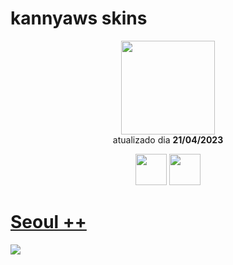 # kannyaws skins

<p align="center">
   <a href="https://osu.ppy.sh/users/5364823">
    <img src="https://a.ppy.sh/5364823"
         width="150"
         height "150">
   </a>
<br>
  atualizado dia
  <b> 21/04/2023 </b>
</p>
   <p align="center">
   <a href="https://twitter.com/swaynnak">
  <img src="https://i.imgur.com/PUQ5uWf.png" 
       width="50" 
       height="50"></a>
     <a href="https://www.twitch.tv/kannyaws">
  <img src="https://i.imgur.com/HM030lk.png" 
       width="50" 
       height="50"></a>
<br>
   </p>

# [Seoul ++](https://drive.google.com/file/d/1TWCkxOx82ODn6UFp2-IhMDuc7DZf4sB1/view?usp=share_link)
[![](https://cdn.discordapp.com/attachments/1052716407546183744/1098827969482477658/screenshot414.jpg)](https://drive.google.com/file/d/1TWCkxOx82ODn6UFp2-IhMDuc7DZf4sB1/view?usp=share_link)
